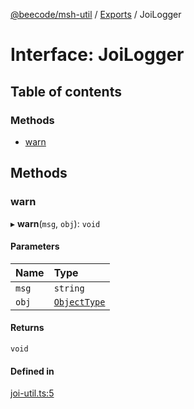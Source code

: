 [@beecode/msh-util](../README.md) / [Exports](../modules.md) / JoiLogger

# Interface: JoiLogger

## Table of contents

### Methods

- [warn](JoiLogger.md#warn)

## Methods

### warn

▸ **warn**(`msg`, `obj`): `void`

#### Parameters

| Name | Type |
| :------ | :------ |
| `msg` | `string` |
| `obj` | [`ObjectType`](../modules.md#objecttype) |

#### Returns

`void`

#### Defined in

[joi-util.ts:5](https://github.com/beecode-rs/msh-util/blob/d5f403f/src/joi-util.ts#L5)
